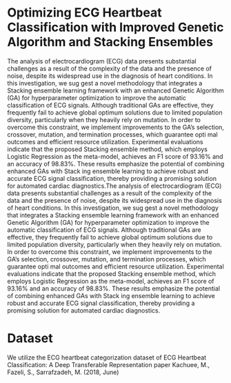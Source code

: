 # Optimizing ECG Heartbeat Classification with Improved Genetic Algorithm and Stacking Ensembles
The analysis of electrocardiogram (ECG) data presents substantial challenges as a result of the complexity of the data and the presence of noise, despite its widespread use in the diagnosis of heart conditions. In this investigation, we sug gest a novel methodology that integrates a Stacking ensemble learning framework with an enhanced Genetic Algorithm (GA) for hyperparameter optimization to improve the automatic classification of ECG signals. Although traditional GAs are effective, they frequently fail to achieve global optimum solutions due to limited population diversity, particularly when they heavily rely on mutation. In order to overcome this constraint, we implement improvements to the GA’s selection, crossover, mutation, and termination processes, which guarantee opti mal outcomes and efficient resource utilization. Experimental evaluations indicate that the proposed Stacking ensemble method, which employs Logistic Regression as the meta-model, achieves an F1 score of 93.16% and an accuracy of 98.83%. These results emphasize the potential of combining enhanced GAs with Stack ing ensemble learning to achieve robust and accurate ECG signal classification, thereby providing a promising solution for automated cardiac diagnostics.The analysis of electrocardiogram (ECG) data presents substantial challenges as a result of the complexity of the data and the presence of noise, despite its widespread use in the diagnosis of heart conditions. In this investigation, we sug gest a novel methodology that integrates a Stacking ensemble learning framework with an enhanced Genetic Algorithm (GA) for hyperparameter optimization to improve the automatic classification of ECG signals. Although traditional GAs are effective, they frequently fail to achieve global optimum solutions due to limited population diversity, particularly when they heavily rely on mutation. In order to overcome this constraint, we implement improvements to the GA’s selection, crossover, mutation, and termination processes, which guarantee opti mal outcomes and efficient resource utilization. Experimental evaluations indicate that the proposed Stacking ensemble method, which employs Logistic Regression as the meta-model, achieves an F1 score of 93.16% and an accuracy of 98.83%. These results emphasize the potential of combining enhanced GAs with Stack ing ensemble learning to achieve robust and accurate ECG signal classification, thereby providing a promising solution for automated cardiac diagnostics.
# Dataset
We utilize the ECG heartbeat categorization dataset of ECG Heartbeat Classification: A Deep Transferable Representation paper Kachuee, M., Fazeli, S., Sarrafzadeh, M. (2018, June)

